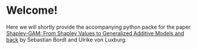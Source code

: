 # Welcome!

Here we will shortly provide the accompanying python packe for the paper [Shapley-GAM: From Shapley Values to Generalized Additive Models and back](LINK) by Sebastian Bordt and Ulrike von Luxburg.
